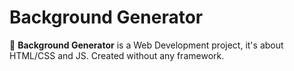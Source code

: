 # Background Generator
🚗 **Background Generator** is a Web Development  project, it's about HTML/CSS and JS. Created without any framework.

